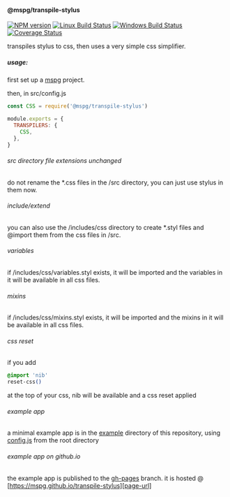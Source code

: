 #### @mspg/transpile-stylus

[![NPM version][npm-image]][npm-url]
[![Linux Build Status][travis-image]][travis-url]
[![Windows Build Status][appveyor-image]][appveyor-url]
[![Coverage Status][coveralls-image]][coveralls-url]

transpiles stylus to css,
then uses a very simple css simplifier.

##### usage:
first set up a [mspg](https://github.com/mspg/core) project.

then, in src/config.js
```javascript
const CSS = require('@mspg/transpile-stylus')

module.exports = {
  TRANSPILERS: {
    CSS,
  },
}
```

###### src directory file extensions unchanged
do not rename the \*.css files in the /src directory,
you can just use stylus in them now.

###### include/extend
you can also use the /includes/css directory to create \*.styl files and @import them from the css files in /src.

###### variables
if /includes/css/variables.styl exists, it will be imported and the variables in it will be available in all css files.

###### mixins
if /includes/css/mixins.styl exists, it will be imported and the mixins in it will be available in all css files.

###### css reset
if you add
```css
@import 'nib'
reset-css()
```
at the top of your css, nib will be available and a css reset applied

###### example app
a minimal example app is in the [example][example-url] directory of this repository,
using [config.js][config-url] from the root directory

###### example app on github.io
the example app is published to the [gh-pages][gh-pages] branch.
it is hosted @ [https://mspg.github.io/transpile-stylus][page-url]


[npm-image]: https://img.shields.io/npm/v/@mspg/transpile-stylus.svg
[npm-url]: https://www.npmjs.com/package/@mspg/transpile-stylus
[travis-image]: https://travis-ci.org/mspg/transpile-stylus.svg?branch=master
[travis-url]: https://travis-ci.org/mspg/transpile-stylus
[appveyor-image]: https://ci.appveyor.com/api/projects/status/5s5716td6kwnydip?svg=true
[appveyor-url]: https://ci.appveyor.com/project/jaeh/transpile-stylus/branch/master
[coveralls-image]: https://coveralls.io/repos/github/mspg/transpile-stylus/badge.svg
[coveralls-url]: https://coveralls.io/github/mspg/transpile-stylus
[example-url]: https://github.com/mspg/transpile-stylus/tree/master/example
[config-url]: https://github.com/mspg/transpile-stylus/blob/master/config.js
[core-url]: https://github.com/mspg/core
[gh-pages]: https://github.com/mspg/transpile-stylus/tree/gh-pages
[page-url]: https://mspg.github.io/transpile-stylus
